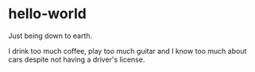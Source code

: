# hello-world
Just being down to earth.

I drink too much coffee, play too much guitar and I know too much about cars despite not having a driver's license.
